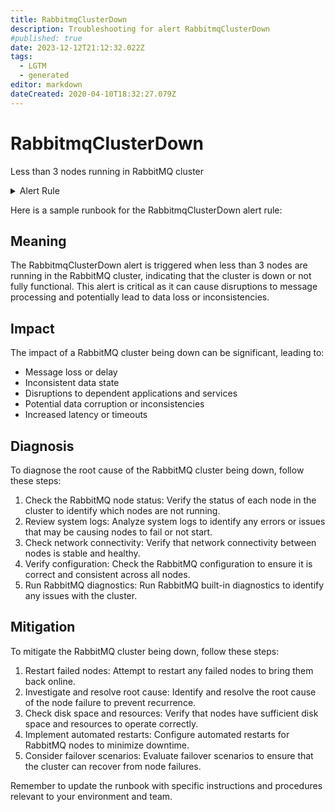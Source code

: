 ```yaml
---
title: RabbitmqClusterDown
description: Troubleshooting for alert RabbitmqClusterDown
#published: true
date: 2023-12-12T21:12:32.022Z
tags: 
  - LGTM
  - generated
editor: markdown
dateCreated: 2020-04-10T18:32:27.079Z
---
```


# RabbitmqClusterDown

Less than 3 nodes running in RabbitMQ cluster

<details>
  <summary>Alert Rule</summary>

{{% rule "rabbitmq/kbudde-rabbitmq-exporter.yml" "RabbitmqClusterDown" %}}

{{% comment %}}

```yaml
alert: RabbitmqClusterDown
expr: sum(rabbitmq_running) < 3
for: 0m
labels:
    severity: critical
annotations:
    summary: RabbitMQ cluster down (instance {{ $labels.instance }})
    description: |-
        Less than 3 nodes running in RabbitMQ cluster
          VALUE = {{ $value }}
          LABELS = {{ $labels }}
    runbook: https://github.com/srerun/prometheus-alerts/blob/main/content/runbooks/kbudde-rabbitmq-exporter/RabbitmqClusterDown.md

```

{{% /comment %}}

</details>


Here is a sample runbook for the RabbitmqClusterDown alert rule:

## Meaning

The RabbitmqClusterDown alert is triggered when less than 3 nodes are running in the RabbitMQ cluster, indicating that the cluster is down or not fully functional. This alert is critical as it can cause disruptions to message processing and potentially lead to data loss or inconsistencies.

## Impact

The impact of a RabbitMQ cluster being down can be significant, leading to:

* Message loss or delay
* Inconsistent data state
* Disruptions to dependent applications and services
* Potential data corruption or inconsistencies
* Increased latency or timeouts

## Diagnosis

To diagnose the root cause of the RabbitMQ cluster being down, follow these steps:

1. Check the RabbitMQ node status: Verify the status of each node in the cluster to identify which nodes are not running.
2. Review system logs: Analyze system logs to identify any errors or issues that may be causing nodes to fail or not start.
3. Check network connectivity: Verify that network connectivity between nodes is stable and healthy.
4. Verify configuration: Check the RabbitMQ configuration to ensure it is correct and consistent across all nodes.
5. Run RabbitMQ diagnostics: Run RabbitMQ built-in diagnostics to identify any issues with the cluster.

## Mitigation

To mitigate the RabbitMQ cluster being down, follow these steps:

1. Restart failed nodes: Attempt to restart any failed nodes to bring them back online.
2. Investigate and resolve root cause: Identify and resolve the root cause of the node failure to prevent recurrence.
3. Check disk space and resources: Verify that nodes have sufficient disk space and resources to operate correctly.
4. Implement automated restarts: Configure automated restarts for RabbitMQ nodes to minimize downtime.
5. Consider failover scenarios: Evaluate failover scenarios to ensure that the cluster can recover from node failures.

Remember to update the runbook with specific instructions and procedures relevant to your environment and team.